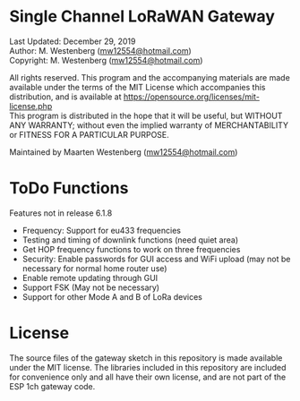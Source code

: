 # Single Channel LoRaWAN Gateway

Last Updated: December 29, 2019	  
Author: M. Westenberg (mw12554@hotmail.com)  
Copyright: M. Westenberg (mw12554@hotmail.com)  

All rights reserved. This program and the accompanying materials are made available under the terms 
of the MIT License which accompanies this distribution, and is available at
https://opensource.org/licenses/mit-license.php  
This program is distributed in the hope that it will be useful, but WITHOUT ANY WARRANTY; 
without even the implied warranty of MERCHANTABILITY or FITNESS FOR A PARTICULAR PURPOSE.

Maintained by Maarten Westenberg (mw12554@hotmail.com)



# ToDo Functions

Features not in release 6.1.8


- Frequency: Support for eu433 frequencies
- Testing and timing of downlink functions (need quiet area)
- Get HOP frequency functions to work on three frequencies
- Security: Enable passwords for GUI access and WiFi upload (may not be necessary for normal home router use)
- Enable remote updating through GUI
- Support FSK (May not be necessary)
- Support for other Mode A and B of LoRa devices



# License

The source files of the gateway sketch in this repository is made available under the MIT
license. The libraries included in this repository are included for convenience only and 
all have their own license, and are not part of the ESP 1ch gateway code.
